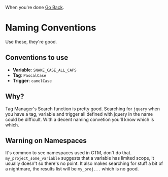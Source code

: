 When you're done [Go Back](../readme.md).

# Naming Conventions
Use these, they're good.

## Conventions to use
- **Variable**: `SNAKE_CASE_ALL_CAPS`  
- **Tag**: `PascalCase`  
- **Trigger**: `camelCase`  

## Why?
Tag Manager's Search function is pretty good. Searching for `jquery` when you have a tag, variable and trigger all defined with jquery in the name could be difficult. With a decent naming convetion you'll know which is which.

## Warning on Namespaces
It's common to see namespaces used in GTM, don't do that. `my_project_some_variable` suggests that a variable has limited scope, it usually doesn't so there's no point. It also makes searching for stuff a bit of a nightmare, the results list will be `my_proj...` which is no good.